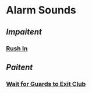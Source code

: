 # **Alarm Sounds**

## _Impaitent_

### [Rush In](../quest-failed/failed.md)

## _Paitent_

### [Wait for Guards to Exit Club](../quest-complete/complete.md)